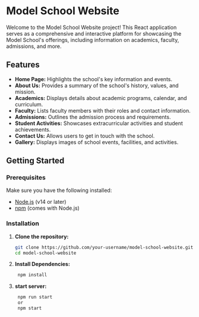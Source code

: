 # Model School Website

Welcome to the Model School Website project! This React application serves as a comprehensive and interactive platform for showcasing the Model School's offerings, including information on academics, faculty, admissions, and more.

## Features

- **Home Page:** Highlights the school's key information and events.
- **About Us:** Provides a summary of the school's history, values, and mission.
- **Academics:** Displays details about academic programs, calendar, and curriculum.
- **Faculty:** Lists faculty members with their roles and contact information.
- **Admissions:** Outlines the admission process and requirements.
- **Student Activities:** Showcases extracurricular activities and student achievements.
- **Contact Us:** Allows users to get in touch with the school.
- **Gallery:** Displays images of school events, facilities, and activities.

## Getting Started

### Prerequisites

Make sure you have the following installed:
- [Node.js](https://nodejs.org/) (v14 or later)
- [npm](https://www.npmjs.com/) (comes with Node.js)

### Installation


1. **Clone the repository:**

   ```bash
   git clone https://github.com/your-username/model-school-website.git
   cd model-school-website
   
 2. **Install Dependencies:**

     ```bash
      npm install

 3. **start server:**
    
    ```bash
     npm run start
     or
     npm start

  
